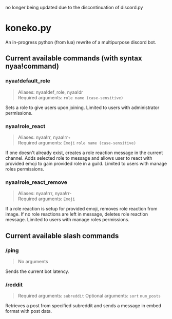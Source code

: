 no longer being updated due to the discontinuation of discord.py
# koneko.py
An in-progress python (from lua) rewrite of a multipurpose discord bot.

## Current available commands (with syntax nyaa!command)
### nyaa!default_role
> Aliases: nyaa!def_role, nyaa!dr <br>
> Required arguments: `role name (case-sensitive)`
<p>Sets a role to give users upon joining. Limited to users with administrator permissions.</p>

### nyaa!role_react
> Aliases: nyaa!rr, nyaa!rr+ <br>
> Required arguments: `Emoji` `role name (case-sensitive)`
<p>If one doesn't already exist, creates a role reaction message in the current channel. Adds selected role to message and allows user to react with provided emoji to gain provided role in a guild. Limited to users with manage roles permissions.</p>

### nyaa!role_react_remove
> Aliases: nyaa!rrr, nyaa!rr- <br>
> Required arguments: `Emoji`
<p>If a role reaction is setup for provided emoji, removes role reaction from image. If no role reactions are left in message, deletes role reaction message. Limited to users with manage roles permissions.</p>

## Current available slash commands
### /ping
> No arguments
<p>Sends the current bot latency.</p>

### /reddit
> Required arguments: `subreddit`
> Optional arguments: `sort` `num_posts`
<p>Retrieves a post from specified subreddit and sends a message in embed format with post data.</p>
